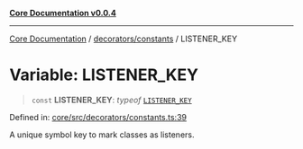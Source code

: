 [**Core Documentation v0.0.4**](../../../README.md)

***

[Core Documentation](../../../modules.md) / [decorators/constants](../README.md) / LISTENER\_KEY

# Variable: LISTENER\_KEY

> `const` **LISTENER\_KEY**: *typeof* [`LISTENER_KEY`](LISTENER_KEY.md)

Defined in: [core/src/decorators/constants.ts:39](https://github.com/stonemjs/core/blob/8c14a336c794eb98d8513b950cb1c2786962eaaf/src/decorators/constants.ts#L39)

A unique symbol key to mark classes as listeners.
